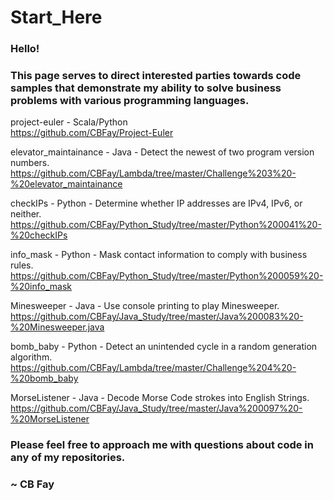 # Start_Here
### Hello!
### This page serves to direct interested parties towards code samples that demonstrate my ability to solve business problems with various programming languages.

project-euler - Scala/Python  
https://github.com/CBFay/Project-Euler

elevator_maintainance - Java - Detect the newest of two program version numbers.
https://github.com/CBFay/Lambda/tree/master/Challenge%203%20-%20elevator_maintainance

checkIPs - Python - Determine whether IP addresses are IPv4, IPv6, or neither.
https://github.com/CBFay/Python_Study/tree/master/Python%200041%20-%20checkIPs

info_mask - Python - Mask contact information to comply with business rules.
https://github.com/CBFay/Python_Study/tree/master/Python%200059%20-%20info_mask

Minesweeper - Java - Use console printing to play Minesweeper.
https://github.com/CBFay/Java_Study/tree/master/Java%200083%20-%20Minesweeper.java

bomb_baby - Python - Detect an unintended cycle in a random generation algorithm.
https://github.com/CBFay/Lambda/tree/master/Challenge%204%20-%20bomb_baby

MorseListener - Java - Decode Morse Code strokes into English Strings.
https://github.com/CBFay/Java_Study/tree/master/Java%200097%20-%20MorseListener

### Please feel free to approach me with questions about code in any of my repositories.
### ~ CB Fay
